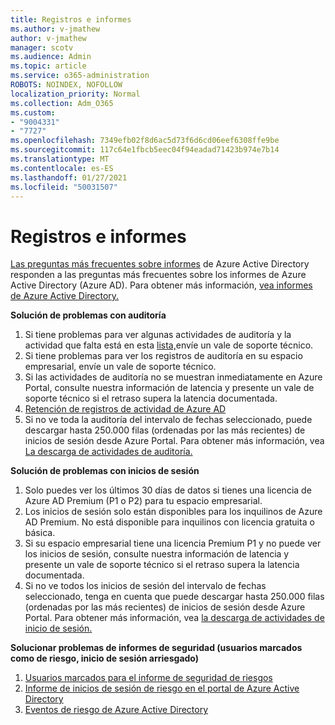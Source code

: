 ```yaml
---
title: Registros e informes
ms.author: v-jmathew
author: v-jmathew
manager: scotv
ms.audience: Admin
ms.topic: article
ms.service: o365-administration
ROBOTS: NOINDEX, NOFOLLOW
localization_priority: Normal
ms.collection: Adm_O365
ms.custom:
- "9004331"
- "7727"
ms.openlocfilehash: 7349efb02f8d6ac5d73f6d6cd06eef6308ffe9be
ms.sourcegitcommit: 117c64e1fbcb5eec04f94eadad71423b974e7b14
ms.translationtype: MT
ms.contentlocale: es-ES
ms.lasthandoff: 01/27/2021
ms.locfileid: "50031507"
---
```

# <a name="logs-and-reporting"></a>Registros e informes

[Las preguntas más frecuentes sobre informes](https://docs.microsoft.com/azure/active-directory/active-directory-reporting-faq) de Azure Active Directory responden a las preguntas más frecuentes sobre los informes de Azure Active Directory (Azure AD). Para obtener más información, [vea informes de Azure Active Directory.](https://docs.microsoft.com/azure/active-directory/reports-monitoring/overview-reports)

**Solución de problemas con auditoría**

1. Si tiene problemas para ver algunas actividades de auditoría y la actividad que falta está en esta [lista,](https://docs.microsoft.com/azure/active-directory/reports-monitoring/reference-audit-activities)envíe un vale de soporte técnico.
2. Si tiene problemas para ver los registros de auditoría en su espacio empresarial, envíe un vale de soporte técnico.
3. Si las actividades de auditoría no se muestran inmediatamente [](https://docs.microsoft.com/azure/active-directory/reports-monitoring/reference-reports-latencies) en Azure Portal, consulte nuestra información de latencia y presente un vale de soporte técnico si el retraso supera la latencia documentada.
4. [Retención de registros de actividad de Azure AD](https://docs.microsoft.com/azure/active-directory/reports-monitoring/reference-reports-data-retention)
5. Si no ve toda la auditoría del intervalo de fechas seleccionado, puede descargar hasta 250.000 filas (ordenadas por las más recientes) de inicios de sesión desde Azure Portal. Para obtener más información, vea [La descarga de actividades de auditoría.](https://docs.microsoft.com/azure/active-directory/reports-monitoring/quickstart-download-audit-report)

**Solución de problemas con inicios de sesión**

1. Solo puedes ver los últimos 30 días de datos si tienes una licencia de Azure AD Premium (P1 o P2) para tu espacio empresarial.
2. Los inicios de sesión solo están disponibles para los inquilinos de Azure AD Premium. No está disponible para inquilinos con licencia gratuita o básica.
3. Si su espacio empresarial tiene una licencia Premium P1 y no puede [](https://docs.microsoft.com/azure/active-directory/reports-monitoring/reference-reports-latencies) ver los inicios de sesión, consulte nuestra información de latencia y presente un vale de soporte técnico si el retraso supera la latencia documentada.
4. Si no ve todos los inicios de sesión del intervalo de fechas seleccionado, tenga en cuenta que puede descargar hasta 250.000 filas (ordenadas por las más recientes) de inicios de sesión desde Azure Portal. Para obtener más información, vea [la descarga de actividades de inicio de sesión.](https://docs.microsoft.com/azure/active-directory/reports-monitoring/concept-sign-ins#download-sign-in-activities)

**Solucionar problemas de informes de seguridad (usuarios marcados como de riesgo, inicio de sesión arriesgado)**

1. [Usuarios marcados para el informe de seguridad de riesgos](https://docs.microsoft.com/azure/active-directory/reports-monitoring/concept-user-at-risk)
2. [Informe de inicios de sesión de riesgo en el portal de Azure Active Directory](https://docs.microsoft.com/azure/active-directory/reports-monitoring/concept-risky-sign-ins)
3. [Eventos de riesgo de Azure Active Directory](https://docs.microsoft.com/azure/active-directory/reports-monitoring/concept-risk-events)
